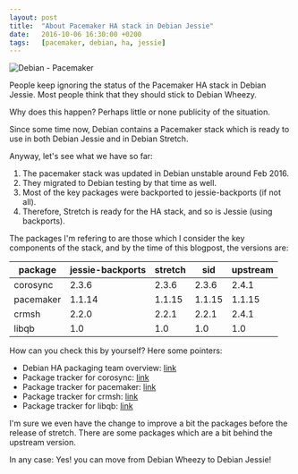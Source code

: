 ```yaml
---
layout: post
title:  "About Pacemaker HA stack in Debian Jessie"
date:   2016-10-06 16:30:00 +0200
tags:	[pacemaker, debian, ha, jessie]
---
```


![Debian - Pacemaker][debian-pacemaker]

People keep ignoring the status of the Pacemaker HA stack in Debian
Jessie. Most people think that they should stick to Debian Wheezy.

Why does this happen? Perhaps little or none publicity of the situation.

Since some time now, Debian contains a Pacemaker stack which is ready
to use in both Debian Jessie and in Debian Stretch.

<!--more-->

Anyway, let's see what we have so far:

 1. The pacemaker stack was updated in Debian unstable around Feb 2016.
 2. They migrated to Debian testing by that time as well.
 3. Most of the key packages were backported to jessie-backports (if not all).
 4. Therefore, Stretch is ready for the HA stack, and so is Jessie (using backports).

The packages I'm refering to are those which I consider the key components of
the stack, and by the time of this blogpost, the versions are:

| package	| jessie-backports	| stretch	| sid		| upstream	|
|---------------|-----------------------|---------------|---------------|---------------|
| corosync	| 2.3.6			| 2.3.6		| 2.3.6		| 2.4.1		|
| pacemaker	| 1.1.14		| 1.1.15	| 1.1.15	| 1.1.15	|
| crmsh		| 2.2.0			| 2.2.1		| 2.2.1		| 2.4.1		|
| libqb		| 1.0			| 1.0		| 1.0		| 1.0		|

<p/>

How can you check this by yourself? Here some pointers:

 * Debian HA packaging team overview: [link][overview]
 * Package tracker for corosync: [link][corosync]
 * Package tracker for pacemaker: [link][pacemaker]
 * Package tracker for crmsh: [link][crmsh]
 * Package tracker for libqb: [link][libqb]

I'm sure we even have the change to improve a bit the packages before the
release of stretch. There are some packages which are a bit behind the
upstream version.

In any case: Yes! you can move from Debian Wheezy to Debian Jessie!

[debian-pacemaker]:	{{site.url}}/assets/debian-pacemaker.png
[overview]:		https://qa.debian.org/developer.php?email=debian-ha-maintainers%40lists.alioth.debian.org
[corosync]:		https://tracker.debian.org/pkg/corosync
[pacemaker]:		https://tracker.debian.org/pkg/pacemaker
[crmsh]:		https://tracker.debian.org/pkg/crmsh
[libqb]:		https://tracker.debian.org/pkg/libqb
